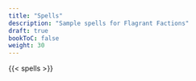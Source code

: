 ```yaml
---
title: "Spells"
description: "Sample spells for Flagrant Factions"
draft: true
bookToC: false
weight: 30
---
```


{{< spells >}}
